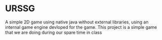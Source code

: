 # URSSG
A simple 2D game using native java without external libraries, using an internal game engine devloped for the game. This project is a simple game that we are doing during our spare time in class
